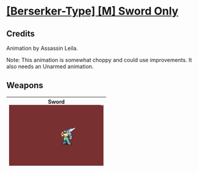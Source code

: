 # [\[Berserker-Type\] \[M\] Sword Only](./)
## Credits

Animation by Assassin Leila.

Note: This animation is somewhat choppy and could use improvements. It also needs an Unarmed animation.

## Weapons

| <b>Sword</b><br/><img alt="Sword animation" src="./1.%20Sword/Sword.gif"/> |
| :---: |
